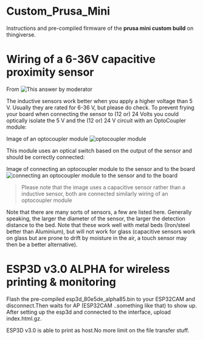 # Custom_Prusa_Mini
Instructions and pre-compiled firmware of the **prusa mini custom build** on thingiverse.

# Wiring of a 6-36V capacitive proximity sensor

From ![This answer by moderator](https://3dprinting.stackexchange.com/questions/6358/inductive-sensor-in-24-v-machine)

The inductive sensors work better when you apply a higher voltage than 5 V. Usually they are rated for 6-36 V, but please do check.
To prevent frying your board when connecting the sensor to (12 or) 24 Volts you could optically isolate the 5 V and the (12 or) 24 V circuit with an OptoCoupler module:

Image of an optocoupler module
![optocoupler module](https://i.stack.imgur.com/Xfrlg.jpg)

This module uses an optical switch based on the output of the sensor and should be correctly connected:

Image of connecting an optocoupler module to the sensor and to the board
![connecting an optocoupler module to the sensor and to the board](https://i.stack.imgur.com/munY6.jpg)

> Please note that the image uses a capacitive sensor rather than a inductive sensor, both are connected similarly wiring of an optocoupler module

Note that there are many sorts of sensors, a few are listed here. Generally speaking, the larger the diameter of the sensor, the larger the detection distance to the bed. Note that these work well with metal beds (Iron/steel better than Aluminium), but will not work for glass (capacitive sensors work on glass but are prone to drift by moisture in the air, a touch sensor may then be a better alternative).

# ESP3D v3.0 ALPHA for wireless printing & monitoring
Flash the pre-compiled esp3d_80e5de_alpha85.bin to your ESP32CAM and disconnect.Then waits for AP (ESP32CAM ..something like that) to show up.
After setting up the esp3d and connected to the interface, upload index.html.gz.

ESP3D v3.0 is able to print as host.No more limit on the file transfer stuff.
